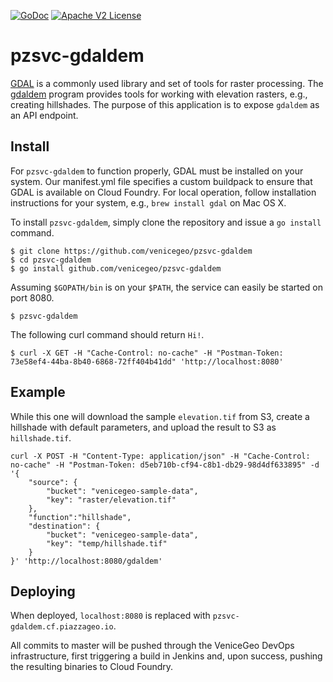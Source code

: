 [![GoDoc](https://godoc.org/github.com/venicegeo/pzsvc-gdaldem?status.svg)](https://godoc.org/github.com/venicegeo/pzsvc-gdaldem)
[![Apache V2 License](http://img.shields.io/badge/license-Apache%20V2-blue.svg)](https://github.com/venicegeo/pzsvc-gdaldem/blob/master/LICENSE)

# pzsvc-gdaldem

[GDAL](http://www.gdal.org/) is a commonly used library and set of tools for raster processing. The [gdaldem](http://www.gdal.org/gdaldem.html) program provides tools for working with elevation rasters, e.g., creating hillshades. The purpose of this application is to expose `gdaldem` as an API endpoint.

## Install

For `pzsvc-gdaldem` to function properly, GDAL must be installed on your system. Our manifest.yml file specifies a custom buildpack to ensure that GDAL is available on Cloud Foundry. For local operation, follow installation instructions for your system, e.g., `brew install gdal` on Mac OS X.

To install `pzsvc-gdaldem`, simply clone the repository and issue a `go install` command.

```console
$ git clone https://github.com/venicegeo/pzsvc-gdaldem
$ cd pzsvc-gdaldem
$ go install github.com/venicegeo/pzsvc-gdaldem
```

Assuming `$GOPATH/bin` is on your `$PATH`, the service can easily be started on port 8080.

```console
$ pzsvc-gdaldem
```

The following curl command should return `Hi!`.

```console
$ curl -X GET -H "Cache-Control: no-cache" -H "Postman-Token: 73e58ef4-44ba-8b40-6868-72ff404b41dd" 'http://localhost:8080'
```

## Example

While this one will download the sample `elevation.tif` from S3, create a hillshade with default parameters, and upload the result to S3 as `hillshade.tif`.

```console
curl -X POST -H "Content-Type: application/json" -H "Cache-Control: no-cache" -H "Postman-Token: d5eb710b-cf94-c8b1-db29-98d4df633895" -d '{
    "source": {
        "bucket": "venicegeo-sample-data",
        "key": "raster/elevation.tif"
    },
    "function":"hillshade",
    "destination": {
        "bucket": "venicegeo-sample-data",
        "key": "temp/hillshade.tif"
    }
}' 'http://localhost:8080/gdaldem'
```

## Deploying

When deployed, `localhost:8080` is replaced with `pzsvc-gdaldem.cf.piazzageo.io`.

All commits to master will be pushed through the VeniceGeo DevOps infrastructure, first triggering a build in Jenkins and, upon success, pushing the resulting binaries to Cloud Foundry.
